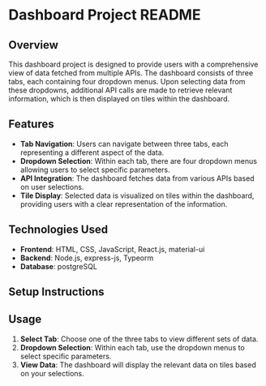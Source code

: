 # Dashboard Project README

## Overview

This dashboard project is designed to provide users with a comprehensive view of data fetched from multiple APIs. The dashboard consists of three tabs, each containing four dropdown menus. Upon selecting data from these dropdowns, additional API calls are made to retrieve relevant information, which is then displayed on tiles within the dashboard.

## Features

- **Tab Navigation**: Users can navigate between three tabs, each representing a different aspect of the data.
- **Dropdown Selection**: Within each tab, there are four dropdown menus allowing users to select specific parameters.
- **API Integration**: The dashboard fetches data from various APIs based on user selections.
- **Tile Display**: Selected data is visualized on tiles within the dashboard, providing users with a clear representation of the information.

## Technologies Used
- **Frontend**: HTML, CSS, JavaScript, React.js, material-ui
- **Backend**: Node.js, express-js, Typeorm
- **Database**: postgreSQL
  
## Setup Instructions




## Usage

1. **Select Tab**: Choose one of the three tabs to view different sets of data.
2. **Dropdown Selection**: Within each tab, use the dropdown menus to select specific parameters.
3. **View Data**: The dashboard will display the relevant data on tiles based on your selections.
